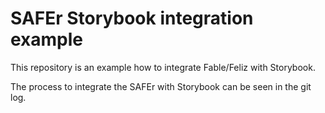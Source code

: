 # SAFEr Storybook integration example

This repository is an example how to integrate Fable/Feliz with Storybook.

The process to integrate the SAFEr with Storybook can be seen in the git log.